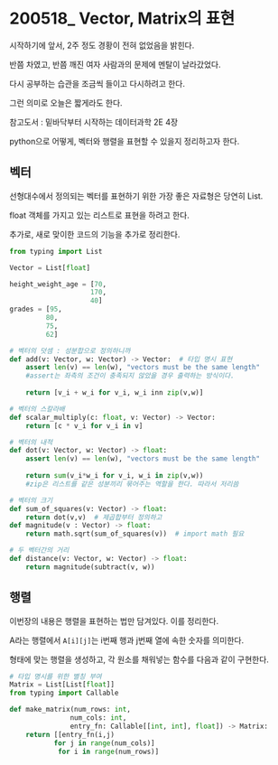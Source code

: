 # 200518_ Vector, Matrix의 표현

시작하기에 앞서, 2주 정도 경황이 전혀 없었음을 밝힌다.

반쯤 차였고, 반쯤 깨진 여자 사람과의 문제에 멘탈이 날라갔었다.

다시 공부하는 습관을 조금씩 들이고 다시하려고 한다.

그런 의미로 오늘은 짧게라도 한다.

참고도서 : 밑바닥부터 시작하는 데이터과학 2E 4장

python으로 어떻게, 벡터와 행렬을 표현할 수 있을지 정리하고자 한다.



## 벡터

선형대수에서 정의되는 벡터를 표현하기 위한 가장 좋은 자료형은 당연히 List.

float 객체를 가지고 있는 리스트로 표현을 하려고 한다.

추가로, 새로 맞이한 코드의 기능을 추가로 정리한다.



```python
from typing import List

Vector = List[float]

height_weight_age = [70,
                    170,
                    40]
grades = [95,
         80,
         75,
         62]

# 벡터의 덧셈 : 성분합으로 정의하니까
def add(v: Vector, w: Vector) -> Vector:  # 타입 명시 표현
    assert len(v) == len(w), "vectors must be the same length"
    #assert는 좌측의 조건이 충족되지 않았을 경우 출력하는 방식이다.
    
    return [v_i + w_i for v_i, w_i inn zip(v,w)]

# 벡터의 스칼라배
def scalar_multiply(c: float, v: Vector) -> Vector:
    return [c * v_i for v_i in v]

# 벡터의 내적
def dot(v: Vector, w: Vector) -> float:
    assert len(v) == len(w), "vectors must be the same length"
    
    return sum(v_i*w_i for v_i, w_i in zip(v,w))
    #zip은 리스트를 같은 성분끼리 묶어주는 역할을 한다. 따라서 저리씀

# 벡터의 크기
def sum_of_squares(v: Vector) -> float:
    return dot(v,v)  # 제곱합부터 정의하고
def magnitude(v : Vector) -> float:
    return math.sqrt(sum_of_squares(v))  # import math 필요

# 두 벡터간의 거리
def distance(v: Vector, w: Vector) -> float:
    return magnitude(subtract(v, w))
```



## 행렬

이번장의 내용은 행렬을 표현하는 법만 담겨있다. 이를 정리한다.

A라는 행렬에서 `A[i][j]`는 i번째 행과 j번째 열에 속한 숫자를 의미한다.



형태에 맞는 행렬을 생성하고, 각 원소를 채워넣는 함수를 다음과 같이 구현한다.

```python
# 타입 명시를 위한 별칭 부여
Matrix = List[List[float]]
from typing import Callable

def make_matrix(num_rows: int,
               num_cols: int,
               entry_fn: Callable[[int, int], float]) -> Matrix:
    return [[entry_fn(i,j)
           for j in range(num_cols)]
            for i in range(num_rows)] 
    
```

